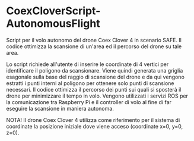 # CoexCloverScript-AutonomousFlight

Script per il volo autonomo del drone Coex Clover 4 in scenario SAFE. Il codice ottimizza la scansione di un'area ed il percorso del drone su tale area.

Lo script richiede all'utente di inserire le coordinate di 4 vertici per identificare il poligono da scansionare. Viene quindi generata una griglia esagonale sulla base del raggio di scansione del drone e da qui vengono estratti i punti interni al poligono per ottenere solo punti di scansione necessari. Il codice ottimizza il percorso dei punti sui quali si sposterà il drone per minimizzare il tempo in volo. Vengono utilizzati i servizi ROS per la comunicazione tra Raspberry Pi e il controller di volo al fine di far eseguire la scansione in maniera autonoma.

NOTA!
Il drone Coex Clover 4 utilizza come riferimento per il sistema di coordinate la posizione iniziale dove viene acceso (coordinate x=0, y=0, z=0).

